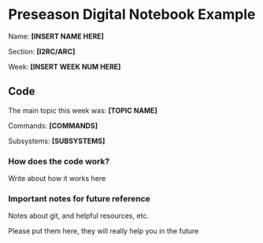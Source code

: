 # Preseason Digital Notebook Example
Name: **[INSERT NAME HERE]**

Section: **[I2RC/ARC]**

Week: **[INSERT WEEK NUM HERE]**


## Code

The main topic this week was: **[TOPIC NAME]**

Commands: **[COMMANDS]**

Subsystems: **[SUBSYSTEMS]**

### How does the code work?
Write about how it works here


### Important notes for future reference
Notes about git, and helpful resources, etc. 

Please put them here, they will really help you in the future 
